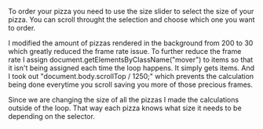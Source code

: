 To order your pizza you need to use the size slider to select the size of your pizza. You can scroll throught the selection and choose which one you want to order.

I modified the amount of pizzas rendered in the background from 200 to 30 which greatly reduced the frame rate issue. To further reduce the frame rate I assign document.getElementsByClassName("mover") to items so that it isn't being assigned each time the loop happens. It simply gets items. And I took out "document.body.scrollTop / 1250;" which prevents the calculation being done everytime you scroll saving you more of those precious frames.

Since we are changing the size of all the pizzas I made the calculations outside of the loop. That way each pizza knows what size it needs to be depending on the selector.